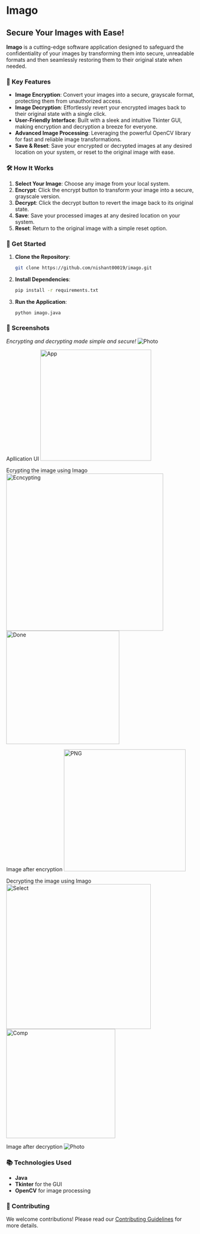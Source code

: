 # Imago

## Secure Your Images with Ease!

**Imago** is a cutting-edge software application designed to safeguard the confidentiality of your images by transforming them into secure, unreadable formats and then seamlessly restoring them to their original state when needed.

### 🌟 Key Features

- **Image Encryption**: Convert your images into a secure, grayscale format, protecting them from unauthorized access.
- **Image Decryption**: Effortlessly revert your encrypted images back to their original state with a single click.
- **User-Friendly Interface**: Built with a sleek and intuitive Tkinter GUI, making encryption and decryption a breeze for everyone.
- **Advanced Image Processing**: Leveraging the powerful OpenCV library for fast and reliable image transformations.
- **Save & Reset**: Save your encrypted or decrypted images at any desired location on your system, or reset to the original image with ease.

### 🛠️ How It Works

1. **Select Your Image**: Choose any image from your local system.
2. **Encrypt**: Click the encrypt button to transform your image into a secure, grayscale version.
3. **Decrypt**: Click the decrypt button to revert the image back to its original state.
4. **Save**: Save your processed images at any desired location on your system.
5. **Reset**: Return to the original image with a simple reset option.

### 🚀 Get Started

1. **Clone the Repository**:
    ```bash
    git clone https://github.com/nishant00019/imago.git
    ```
2. **Install Dependencies**:
    ```bash
    pip install -r requirements.txt
    ```
3. **Run the Application**:
    ```bash
    python imago.java
    ```
    
### 🎨 Screenshots
*Encrypting and decrypting made simple and secure!*
![Photo](https://github.com/Nishant00019/Imago/assets/90994579/2c43848d-eed0-41e9-986c-0d754bb3f7d4)

Apllication UI
<img width="296" alt="App" src="https://github.com/Nishant00019/Imago/assets/90994579/9667b64a-302b-483b-8a99-538f6f53d3d9">

Ecrypting the image using Imago
<img width="419" alt="Ecncypting" src="https://github.com/Nishant00019/Imago/assets/90994579/838e4a18-13ce-4c31-8d19-9235bbfbc9f8">
<img width="302" alt="Done" src="https://github.com/Nishant00019/Imago/assets/90994579/d58b0b83-f640-41ed-bf39-cded0bc32c7e">

Image after encryption
<img width="325" alt="PNG" src="https://github.com/Nishant00019/Imago/assets/90994579/6fbb7f11-d821-4016-9eeb-c6696f5283b3">

Decrypting the image using Imago
<img width="386" alt="Select" src="https://github.com/Nishant00019/Imago/assets/90994579/2943a0ae-5c2f-4a11-9c35-6e382bf1fb8c">
<img width="291" alt="Comp" src="https://github.com/Nishant00019/Imago/assets/90994579/8b18891c-3c0f-41c6-bd22-b23d2d8dff8c">

Image after decryption
![Photo](https://github.com/Nishant00019/Imago/assets/90994579/b0bf693a-9851-4d4e-a965-b64bc329d758)


### 📚 Technologies Used

- **Java**
- **Tkinter** for the GUI
- **OpenCV** for image processing

### 🌟 Contributing

We welcome contributions! Please read our [Contributing Guidelines](CONTRIBUTING.md) for more details.
